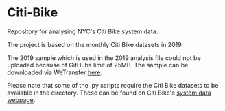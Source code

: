 # Citi-Bike
Repository for analysing NYC's Citi Bike system data.

The project is based on the monthly Citi Bike datasets in 2019.

The 2019 sample which is used in the 2019 analysis file could not be uploaded because of GitHubs limit of 25MB. The sample can be downloaded via WeTransfer [here](https://we.tl/t-p6H4Zva7xV).

Please note that some of the .py scripts require the Citi Bike datasets to be available in the directory. These can be found on Citi Bike's [system data webpage](https://ride.citibikenyc.com/system-data).

